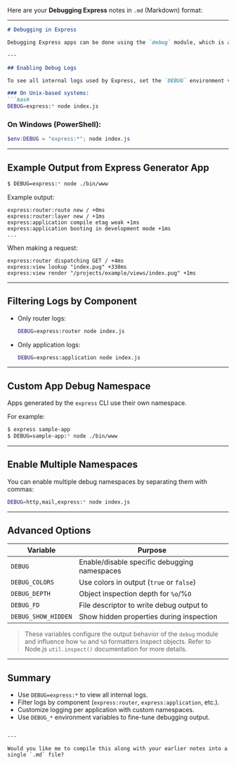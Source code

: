 Here are your **Debugging Express** notes in `.md` (Markdown) format:

---

```markdown
# Debugging in Express

Debugging Express apps can be done using the `debug` module, which is already integrated into the framework.

---

## Enabling Debug Logs

To see all internal logs used by Express, set the `DEBUG` environment variable:

### On Unix-based systems:
```bash
DEBUG=express:* node index.js
```

### On Windows (PowerShell):
```powershell
$env:DEBUG = "express:*"; node index.js
```

---

## Example Output from Express Generator App

```bash
$ DEBUG=express:* node ./bin/www
```

Example output:
```
express:router:route new / +0ms
express:router:layer new / +1ms
express:application compile etag weak +1ms
express:application booting in development mode +1ms
...
```

When making a request:
```
express:router dispatching GET / +4ms
express:view lookup "index.pug" +338ms
express:view render "/projects/example/views/index.pug" +1ms
```

---

## Filtering Logs by Component

- Only router logs:
  ```bash
  DEBUG=express:router node index.js
  ```

- Only application logs:
  ```bash
  DEBUG=express:application node index.js
  ```

---

## Custom App Debug Namespace

Apps generated by the `express` CLI use their own namespace.

For example:
```bash
$ express sample-app
$ DEBUG=sample-app:* node ./bin/www
```

---

## Enable Multiple Namespaces

You can enable multiple debug namespaces by separating them with commas:

```bash
DEBUG=http,mail,express:* node index.js
```

---

## Advanced Options

| Variable             | Purpose                                                |
|----------------------|--------------------------------------------------------|
| `DEBUG`              | Enable/disable specific debugging namespaces           |
| `DEBUG_COLORS`       | Use colors in output (`true` or `false`)              |
| `DEBUG_DEPTH`        | Object inspection depth for `%o`/%`O`                 |
| `DEBUG_FD`           | File descriptor to write debug output to              |
| `DEBUG_SHOW_HIDDEN`  | Show hidden properties during inspection              |

> These variables configure the output behavior of the `debug` module and influence how `%o` and `%O` formatters inspect objects. Refer to Node.js `util.inspect()` documentation for more details.

---

## Summary

- Use `DEBUG=express:*` to view all internal logs.
- Filter logs by component (`express:router`, `express:application`, etc.).
- Customize logging per application with custom namespaces.
- Use `DEBUG_*` environment variables to fine-tune debugging output.
```

---

Would you like me to compile this along with your earlier notes into a single `.md` file?